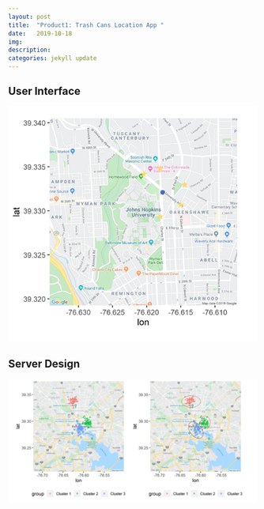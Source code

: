 ```yaml
---
layout: post
title:  "Product1: Trash Cans Location App "
date:   2019-10-18
img:
description:
categories: jekyll update
---
```

## User Interface
<center>
<img src="img/demo1-ui.png" >
</center>



## Server Design
<center>
<img src="img/demo1-server.png" >
</center>
